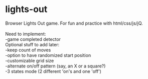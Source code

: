 lights-out
==========

Browser Lights Out game.  For fun and practice with html/css/js/jQ.
<br>
<br>
Need to implement:<br>
-game completed detector<br>
Optional stuff to add later:<br>
-keep count of moves<br>
-option to have randomized start position<br>
-customizable grid size<br>
-alternate on/off pattern (say, an X or a square?)<br>
-3 states mode (2 different 'on's and one 'off')<br>
